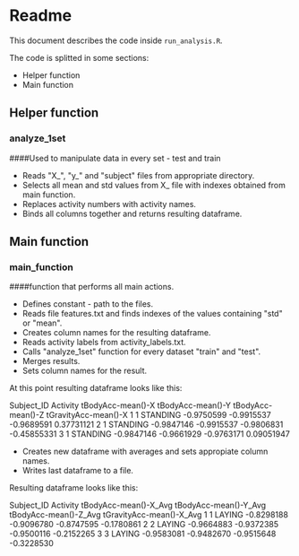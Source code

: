 # Readme

This document describes the code inside `run_analysis.R`.

The code is splitted  in some sections:

* Helper function
* Main function

## Helper function

### analyze_1set

####Used to manipulate data in every set - test and train

* Reads "X_", "y_" and "subject" files from appropriate directory.
* Selects all mean and std values from X_ file with indexes obtained from main function.
* Replaces activity numbers with activity names.
* Binds all columns together and returns resulting dataframe.


## Main function

### main_function

####function that performs all main actions.

* Defines constant - path to the files.
* Reads file features.txt and finds indexes of the values containing "std" or "mean".
* Creates column names for the resulting dataframe.
* Reads activity labels from  activity_labels.txt.
* Calls "analyze_1set" function for every dataset "train" and "test".
* Merges results.
* Sets column names for the result.

At this point resulting dataframe looks like this:

Subject_ID Activity tBodyAcc-mean()-X tBodyAcc-mean()-Y tBodyAcc-mean()-Z tGravityAcc-mean()-X
1          1 STANDING        -0.9750599        -0.9915537        -0.9689591           0.37731121
2          1 STANDING        -0.9847146        -0.9915537        -0.9806831          -0.45855331
3          1 STANDING        -0.9847146        -0.9661929        -0.9763171           0.09051947

* Creates new dataframe with  averages and sets appropiate column names.
* Writes last dataframe to a file. 

Resulting dataframe looks like this:

Subject_ID Activity tBodyAcc-mean()-X_Avg tBodyAcc-mean()-Y_Avg tBodyAcc-mean()-Z_Avg tGravityAcc-mean()-X_Avg
1          1   LAYING            -0.8298188            -0.9096780            -0.8747595               -0.1780861
2          2   LAYING            -0.9664883            -0.9372385            -0.9500116               -0.2152265
3          3   LAYING            -0.9583081            -0.9482670            -0.9515648               -0.3228530

